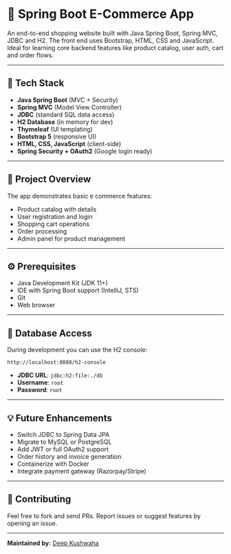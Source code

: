 # 🛒 Spring Boot E-Commerce App

An end-to-end shopping website built with Java Spring Boot, Spring MVC, JDBC and H2. The front end uses Bootstrap, HTML, CSS and JavaScript. Ideal for learning core backend features like product catalog, user auth, cart and order flows.

---

## 🚀 Tech Stack

- **Java Spring Boot** (MVC + Security)  
- **Spring MVC** (Model View Controller)  
- **JDBC** (standard SQL data access)  
- **H2 Database** (in memory for dev)  
- **Thymeleaf** (UI templating)  
- **Bootstrap 5** (responsive UI)  
- **HTML, CSS, JavaScript** (client-side)  
- **Spring Security + OAuth2** (Google login ready)  

---

## 📝 Project Overview

The app demonstrates basic e commerce features:

- Product catalog with details  
- User registration and login  
- Shopping cart operations  
- Order processing  
- Admin panel for product management  

---

## ⚙️ Prerequisites

- Java Development Kit (JDK 11+)  
- IDE with Spring Boot support (IntelliJ, STS)  
- Git  
- Web browser  

---

## 🔧 Database Access

During development you can use the H2 console:

```
http://localhost:8080/h2-console
```

* **JDBC URL**: `jdbc:h2:file:./db`
* **Username**: `root`
* **Password**: `root`

---

## 💡 Future Enhancements

* Switch JDBC to Spring Data JPA
* Migrate to MySQL or PostgreSQL
* Add JWT or full OAuth2 support
* Order history and invoice generation
* Containerize with Docker
* Integrate payment gateway (Razorpay/Stripe)

---

## 🤝 Contributing

Feel free to fork and send PRs. Report issues or suggest features by opening an issue.

---

**Maintained by:** [Deep Kushwaha](https://github.com/UrsTrulyDeep)
